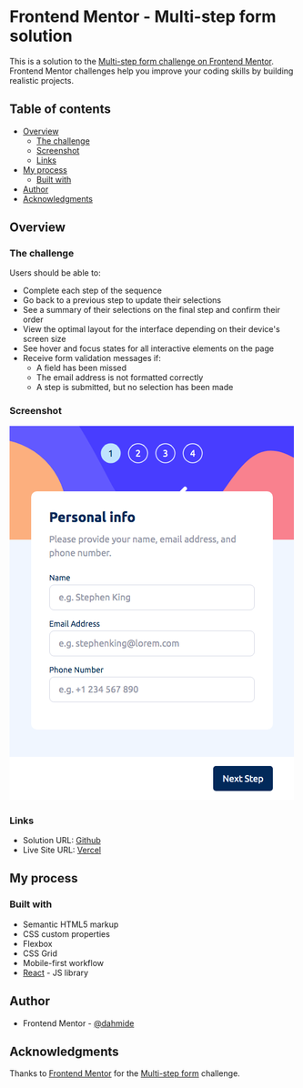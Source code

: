 # Frontend Mentor - Multi-step form solution

This is a solution to the [Multi-step form challenge on Frontend Mentor](https://www.frontendmentor.io/challenges/multistep-form-YVAnSdqQBJ). Frontend Mentor challenges help you improve your coding skills by building realistic projects.

## Table of contents

- [Overview](#overview)
    - [The challenge](#the-challenge)
    - [Screenshot](#screenshot)
    - [Links](#links)
- [My process](#my-process)
    - [Built with](#built-with)
- [Author](#author)
- [Acknowledgments](#acknowledgments)


## Overview

### The challenge

Users should be able to:

- Complete each step of the sequence
- Go back to a previous step to update their selections
- See a summary of their selections on the final step and confirm their order
- View the optimal layout for the interface depending on their device's screen size
- See hover and focus states for all interactive elements on the page
- Receive form validation messages if:
    - A field has been missed
    - The email address is not formatted correctly
    - A step is submitted, but no selection has been made

### Screenshot

![Standard View](./src/assets/images/snap.png)


### Links

- Solution URL: [Github](https://github.com/dahmide/multi-step-form-app-challenge)
- Live Site URL: [Vercel](https://msf-dahmide-frontendmentor.vercel.app/)

## My process

### Built with

- Semantic HTML5 markup
- CSS custom properties
- Flexbox
- CSS Grid
- Mobile-first workflow
- [React](https://reactjs.org/) - JS library


## Author

- Frontend Mentor - [@dahmide](https://www.frontendmentor.io/profile/dahmide)


## Acknowledgments

Thanks to [Frontend Mentor](https://www.frontendmentor.io/) for the [Multi-step form](https://www.frontendmentor.io/challenges/multistep-form-YVAnSdqQBJ) challenge.



